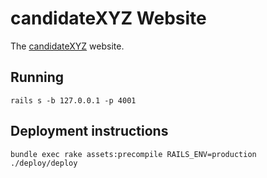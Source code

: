# candidateXYZ Website

The [candidateXYZ](https://candidatexyz.com) website.

## Running

`rails s -b 127.0.0.1 -p 4001`

## Deployment instructions

`bundle exec rake assets:precompile RAILS_ENV=production`
`./deploy/deploy`
